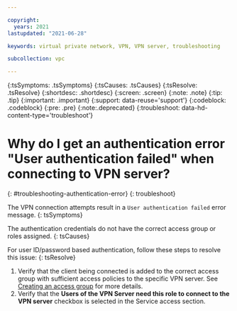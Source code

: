 ```yaml
---

copyright:
  years: 2021
lastupdated: "2021-06-28"

keywords: virtual private network, VPN, VPN server, troubleshooting

subcollection: vpc

---
```


{:tsSymptoms: .tsSymptoms}
{:tsCauses: .tsCauses}
{:tsResolve: .tsResolve}
{:shortdesc: .shortdesc}
{:screen: .screen}
{:note: .note}
{:tip: .tip}
{:important: .important}
{:support: data-reuse='support'}
{:codeblock: .codeblock}
{:pre: .pre}
{:note:.deprecated}
{:troubleshoot: data-hd-content-type='troubleshoot'}

# Why do I get an authentication error "User authentication failed" when connecting to VPN server?
{: #troubleshooting-authentication-error}
{: troubleshoot}

The VPN connection attempts result in a `User authentication failed` error message.
{: tsSymptoms}

The authentication credentials do not have the correct access group or roles assigned.
{: tsCauses}

For user ID/password based authentication, follow these steps to resolve this issue:
{: tsResolve}

1. Verify that the client being connected is added to the correct access group with sufficient access policies to the specific VPN server. See [Creating an access group](/docs/vpc?topic=vpc-create-iam-access-group) for more details.
1. Verify that the **Users of the VPN Server need this role to connect to the VPN server** checkbox is selected in the Service access section.
